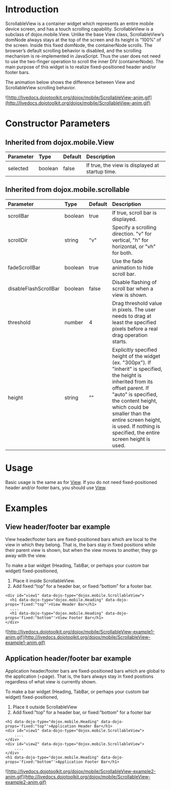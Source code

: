 # Introduction #

ScrollableView is a container widget which represents an entire mobile device screen, and has a touch scrolling capability. ScrollableView is a subclass of dojox.mobile.View. Unlike the base View class, ScrollableView’s domNode always stays at the top of the screen and its height is “100%” of the screen. Inside this fixed domNode, the containerNode scrolls. The browser’s default scrolling behavior is disabled, and the scrolling mechanism is re-implemented in JavaScript. Thus the user does not need to use the two-finger operation to scroll the inner DIV (containerNode). The main purpose of this widget is to realize fixed-positioned header and/or footer bars.

The animation below shows the difference between View and ScrollableView scrolling behavior.

![http://livedocs.dojotoolkit.org/dojox/mobile/ScrollableView-anim.gif](http://livedocs.dojotoolkit.org/dojox/mobile/ScrollableView-anim.gif)

# Constructor Parameters #

## Inherited from dojox.mobile.View ##

| Parameter | Type | Default | Description |
|:----------|:-----|:--------|:------------|
| selected  | boolean | false   | If true, the view is displayed at startup time. |

## Inherited from dojox.mobile.scrollable ##

| Parameter | Type | Default | Description |
|:----------|:-----|:--------|:------------|
| scrollBar | boolean | true    | If true, scroll bar is displayed. |
| scrollDir | string | "v"     | Specify a scrolling direction. "v" for vertical, "h" for horizontal, or "vh" for both. |
| fadeScrollBar | boolean | true    | Use the fade animation to hide scroll bar. |
| disableFlashScrollBar | boolean | false   | Disable flashing of scroll bar when a view is shown. |
| threshold | number | 4       | Drag threshold value in pixels. The user needs to drag at least the specified pixels before a real drag operation starts. |
| height    | string | ""      | Explicitly specified height of the widget (ex. "300px"). If "inherit" is specified, the height is inherited from its offset parent. If "auto" is specified, the content height, which could be smaller than the entire screen height, is used. If nothing is specified, the entire screen height is used. |

# Usage #

Basic usage is the same as for [View](MobileView.md). If you do not need fixed-positioned header and/or footer bars, you should use [View](MobileView.md).

# Examples #

## View header/footer bar example ##

View header/footer bars are fixed-positioned bars which are local to the view in which they belong. That is, the bars stay in fixed positions while their parent view is shown, but when the view moves to another, they go away with the view.

To make a bar widget (Heading, TabBar, or perhaps your custom bar widget) fixed-positioned,

  1. Place it inside ScrollableView.
  1. Add fixed:”top” for a header bar, or fixed:”bottom” for a footer bar.

```
<div id="view1" data-dojo-type="dojox.mobile.ScrollableView">
  <h1 data-dojo-type="dojox.mobile.Heading" data-dojo-props='fixed:"top"'>View Header Bar</h1>
  ....
  <h1 data-dojo-type="dojox.mobile.Heading" data-dojo-props='fixed:"bottom"'>View Footer Bar</h1>
</div>
```

![http://livedocs.dojotoolkit.org/dojox/mobile/ScrollableView-example1-anim.gif](http://livedocs.dojotoolkit.org/dojox/mobile/ScrollableView-example1-anim.gif)

## Application header/footer bar example ##

Application header/footer bars are fixed-positioned bars which are global to the application (=page). That is, the bars always stay in fixed positions regardless of what view is currently shown.

To make a bar widget (Heading, TabBar, or perhaps your custom bar widget) fixed-positioned,

  1. Place it outside ScrollableView
  1. Add fixed:”top” for a header bar, or fixed:”bottom” for a footer bar

```
<h1 data-dojo-type="dojox.mobile.Heading" data-dojo-props='fixed:"top"'>Application Header Bar</h1>
<div id="view1" data-dojo-type="dojox.mobile.ScrollableView">
    ....
</div>
<div id="view2" data-dojo-type="dojox.mobile.ScrollableView">
    ....
</div>
<h1 data-dojo-type="dojox.mobile.Heading" data-dojo-props='fixed:"bottom"'>Application Footer Bar</h1>
```

![http://livedocs.dojotoolkit.org/dojox/mobile/ScrollableView-example2-anim.gif](http://livedocs.dojotoolkit.org/dojox/mobile/ScrollableView-example2-anim.gif)